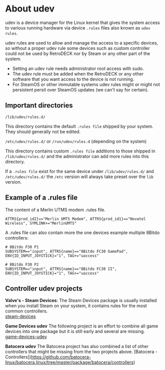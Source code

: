 # About udev

udev is a device manager for the Linux kernel that gives the system access to various running hardware via device `.rules` files also known as `udev rules`.

udev rules are used to allow and manage the access to a specific devices, so without a proper udev rule some devices such as custom controller could not be used by RetroDECK nor by Steam or any other part of the system.

- Setting an udev rule needs administrator root access with sudo.
- The udev rule must be added when the RetroDECK or any other software that you want access to the device is not running.
- For SteamOS or other immutable systems udev rules might or might not persistent persit over SteamOS updates (we can't say for certain).

## Important directories

`/lib/udev/rules.d/`<br>

This directory contains the default `.rules file` shipped by your system. They should generally not be edited.

`/etc/udev/rules.d/` or `/run/udev/rules.d` (depending on the system) <br>

This directory contains custom `.rules file` additions to those shipped in `/lib/udev/rules.d/` and the administrator can add more rules into this directory.

If a  `.rules file` exist for the same device under `/lib/udev/rules.d/` and `/etc/udev/rules.d/` the `/etc` version will always take preset over the `lib` version.

## Example of a .rules file

The content of a Merlin UTMS modem .rules file.
```
ATTRS{prod_id2}=="Merlin UMTS Modem", ATTRS{prod_id1}=="Novatel Wireless", SYMLINK+="MerlinUMTS"
```

A .rules file can also contain more the one devices example multiple 8Bitdo controllers:
```
# 8Bitdo F30 P1
SUBSYSTEM=="input", ATTRS{name}=="8Bitdo FC30 GamePad", ENV{ID_INPUT_JOYSTICK}="1", TAG+="uaccess"

# 8Bitdo F30 P2
SUBSYSTEM=="input", ATTRS{name}=="8Bitdo FC30 II", ENV{ID_INPUT_JOYSTICK}="1", TAG+="uaccess"
```

## Controller udev projects
**Valve's - Steam Devices**:
The Steam Devices package is usually installed when you install Steam on your system, it contains rules for the most common controllers. <br>
[steam-devices](https://github.com/ValveSoftware/steam-devices)

**Game Devices udev**
The following project is an effort to combine all game devices into one package but it is still early and several are missing.<br>
[game-devices-udev](https://codeberg.org/fabiscafe/game-devices-udev)

**Batocera udev**
The Batocera project has also combined a list of other controllers that might be missing from the two projects above.
[Batocera - Controllers])https://github.com/batocera-linux/batocera.linux/tree/master/package/batocera/controllers)
